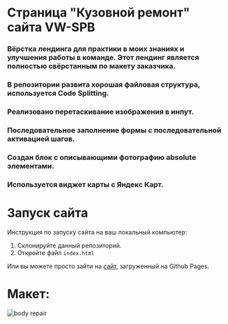 # Страница "Кузовной ремонт" сайта VW-SPB
### Вёрстка лендинга для практики в моих знаниях и улучшения работы в команде. Этот лендинг является полностью свёрстанным по макету заказчика. 
### В репозитории развита хорошая файловая структура, используется Code Splitting.
### Реализовано перетаскивание изображения в инпут.
### Последовательное заполнение формы с последовательной активацией шагов.
### Создан блок с описывающими фотографию absolute элементами.
### Используется виджет карты с Яндекс Карт.

# Запуск сайта
Инструкция по запуску сайта на ваш локальный компьютер:
   1. Склонируйте данный репозиторий.
   2. Откройте файл ```index.html```
   
Или вы можете просто зайти на [сайт](kriswis.github.io/VW-SPB-Body-Repair/), загруженный на Github Pages.
# Макет:
![body repair](https://github.com/KrisWis/VW-SPB-Body-Repair/assets/94256853/e285cb63-17f4-49b3-9129-39ba2b16b0d4)
